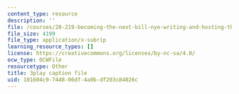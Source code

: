 ```yaml
---
content_type: resource
description: ''
file: /courses/20-219-becoming-the-next-bill-nye-writing-and-hosting-the-educational-show-january-iap-2015/101604c9744806df4a0bdf203c84026c_ZCO2uAbgv6Y.srt
file_size: 4199
file_type: application/x-subrip
learning_resource_types: []
license: https://creativecommons.org/licenses/by-nc-sa/4.0/
ocw_type: OCWFile
resourcetype: Other
title: 3play caption file
uid: 101604c9-7448-06df-4a0b-df203c84026c
---
```

